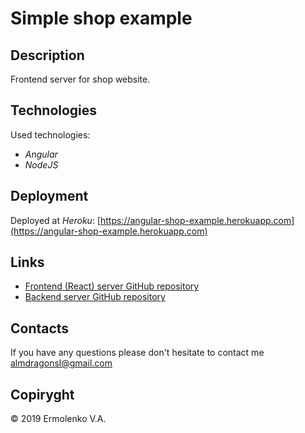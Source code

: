 # Simple shop example

## Description

Frontend server for shop website.

## Technologies

Used technologies:

- *Angular*
- *NodeJS*

## Deployment

Deployed at *Heroku*: [https://angular-shop-example.herokuapp.com](https://angular-shop-example.herokuapp.com)

## Links

- [Frontend (React) server GitHub repository](https://github.com/XDragonSl/react-shop-example)
- [Backend server GitHub repository](https://github.com/XDragonSl/shop-example-api)

## Contacts

If you have any questions please don't hesitate to contact me [almdragonsl@gmail.com](mailto:almdragonsl@gmail.com)

## Copiryght

&copy; 2019 Ermolenko V.A.
